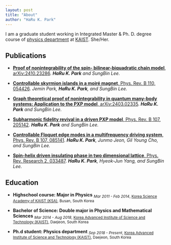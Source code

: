 ```yaml
---
layout: post
title: "About"
author: "HaRu K. Park"
---
```

I am a graduate student working in Integrated Master & Ph. D. degree course of [physics department](https://physics.kaist.ac.kr/) at [KAIST](https://www.kaist.ac.kr/kr/). She/Her.

## Publications

* [**Proof of nonintegrability of the spin- bilinear-biquadratic chain model**, arXiv:2410.23286](https://arxiv.org/abs/2410.23286). *<b>HaRu K. Park</b> and SungBin Lee.*

* [**Controllable skyrmion islands in a moiré magnet**, Phys. Rev. B 110, 054426](https://journals.aps.org/prb/abstract/10.1103/PhysRevB.110.054426). *Jemin Park, <b>HaRu K. Park</b>, and SungBin Lee.*

* [**Graph theoretical proof of nonintegrability in quantum many-body systems: Application to the PXP model**, arXiv:2403.02335](https://arxiv.org/abs/2403.02335). *<b>HaRu K. Park</b> and SungBin Lee.*

* [**Subharmonic fidelity revival in a driven PXP model**,  Phys. Rev. B 107, 205142](https://journals.aps.org/prb/abstract/10.1103/PhysRevB.107.205142). *<b>HaRu K. Park</b> and SungBin Lee.*

* [**Controllable Floquet edge modes in a multifrequency driving system**, Phys. Rev. B 107, 085141](https://journals.aps.org/prb/abstract/10.1103/PhysRevB.107.085141). *<b>HaRu K. Park</b>, Junmo Jeon, Gil Young Cho, and SungBin Lee.*

* [**Spin-helix driven insulating phase in two dimensional lattice**, Phys. Rev. Research 2, 033487](https://journals.aps.org/prresearch/abstract/10.1103/PhysRevResearch.2.033487). *<b>HaRu K. Park</b>, Hyeok-Jun Yang, and SungBin Lee.*


## Education

- **Highschool course: Major in Physics** <sub> *Mar 2011 - Feb 2014*, [Korea Science Academy of KAIST (KSA)](https://www.ksa.hs.kr/), Busan, South Korea</sub>

- **Bachelor of Science: Double major in Physics and Mathematical Sciences** <sub>*Mar 2014 - Aug 2018*, [Korea Advanced Institute of Science and Technology (KAIST)](https://www.kaist.ac.kr/kr/), Daejeon, South Korea</sub>

- **Ph.d student: Physics department** <sub>*Sep 2018 - Present*, [Korea Advanced Institute of Science and Technology (KAIST)](https://www.kaist.ac.kr/kr/), Daejeon, South Korea<sub>